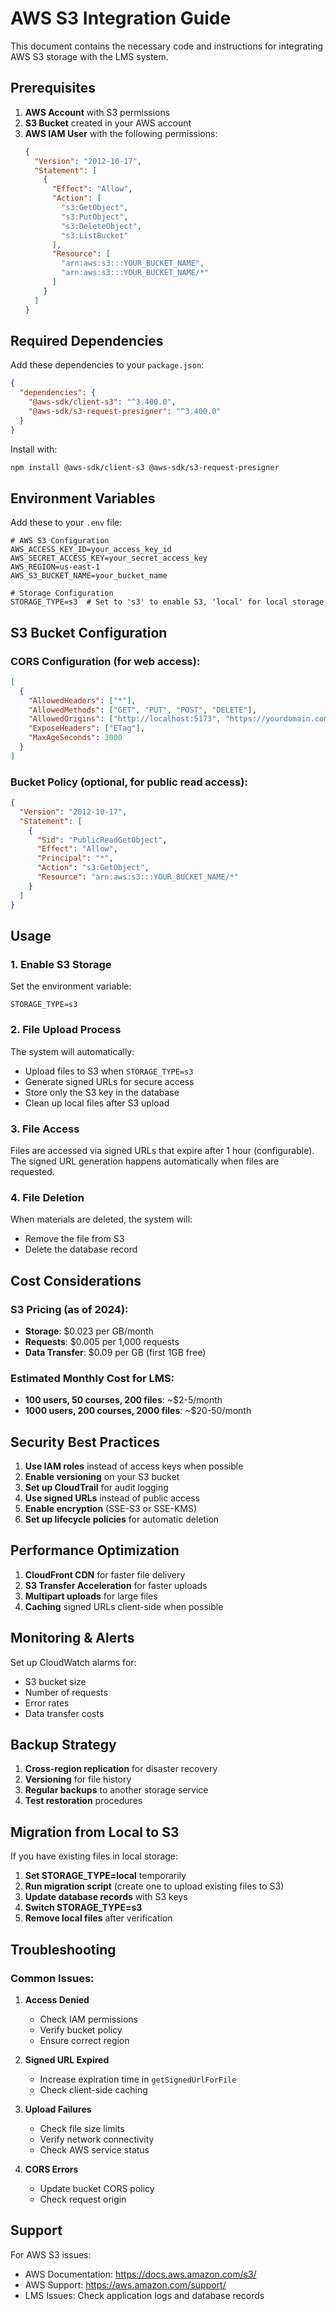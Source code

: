 # AWS S3 Integration Guide

This document contains the necessary code and instructions for integrating AWS S3 storage with the LMS system.

## Prerequisites

1. **AWS Account** with S3 permissions
2. **S3 Bucket** created in your AWS account
3. **AWS IAM User** with the following permissions:
   ```json
   {
     "Version": "2012-10-17",
     "Statement": [
       {
         "Effect": "Allow",
         "Action": [
           "s3:GetObject",
           "s3:PutObject",
           "s3:DeleteObject",
           "s3:ListBucket"
         ],
         "Resource": [
           "arn:aws:s3:::YOUR_BUCKET_NAME",
           "arn:aws:s3:::YOUR_BUCKET_NAME/*"
         ]
       }
     ]
   }
   ```

## Required Dependencies

Add these dependencies to your `package.json`:

```json
{
  "dependencies": {
    "@aws-sdk/client-s3": "^3.400.0",
    "@aws-sdk/s3-request-presigner": "^3.400.0"
  }
}
```

Install with:
```bash
npm install @aws-sdk/client-s3 @aws-sdk/s3-request-presigner
```

## Environment Variables

Add these to your `.env` file:

```env
# AWS S3 Configuration
AWS_ACCESS_KEY_ID=your_access_key_id
AWS_SECRET_ACCESS_KEY=your_secret_access_key
AWS_REGION=us-east-1
AWS_S3_BUCKET_NAME=your_bucket_name

# Storage Configuration
STORAGE_TYPE=s3  # Set to 's3' to enable S3, 'local' for local storage
```

## S3 Bucket Configuration

### CORS Configuration (for web access):
```json
[
  {
    "AllowedHeaders": ["*"],
    "AllowedMethods": ["GET", "PUT", "POST", "DELETE"],
    "AllowedOrigins": ["http://localhost:5173", "https://yourdomain.com"],
    "ExposeHeaders": ["ETag"],
    "MaxAgeSeconds": 3000
  }
]
```

### Bucket Policy (optional, for public read access):
```json
{
  "Version": "2012-10-17",
  "Statement": [
    {
      "Sid": "PublicReadGetObject",
      "Effect": "Allow",
      "Principal": "*",
      "Action": "s3:GetObject",
      "Resource": "arn:aws:s3:::YOUR_BUCKET_NAME/*"
    }
  ]
}
```

## Usage

### 1. Enable S3 Storage

Set the environment variable:
```env
STORAGE_TYPE=s3
```

### 2. File Upload Process

The system will automatically:
- Upload files to S3 when `STORAGE_TYPE=s3`
- Generate signed URLs for secure access
- Store only the S3 key in the database
- Clean up local files after S3 upload

### 3. File Access

Files are accessed via signed URLs that expire after 1 hour (configurable). The signed URL generation happens automatically when files are requested.

### 4. File Deletion

When materials are deleted, the system will:
- Remove the file from S3
- Delete the database record

## Cost Considerations

### S3 Pricing (as of 2024):
- **Storage**: $0.023 per GB/month
- **Requests**: $0.005 per 1,000 requests
- **Data Transfer**: $0.09 per GB (first 1GB free)

### Estimated Monthly Cost for LMS:
- **100 users, 50 courses, 200 files**: ~$2-5/month
- **1000 users, 200 courses, 2000 files**: ~$20-50/month

## Security Best Practices

1. **Use IAM roles** instead of access keys when possible
2. **Enable versioning** on your S3 bucket
3. **Set up CloudTrail** for audit logging
4. **Use signed URLs** instead of public access
5. **Enable encryption** (SSE-S3 or SSE-KMS)
6. **Set up lifecycle policies** for automatic deletion

## Performance Optimization

1. **CloudFront CDN** for faster file delivery
2. **S3 Transfer Acceleration** for faster uploads
3. **Multipart uploads** for large files
4. **Caching** signed URLs client-side when possible

## Monitoring & Alerts

Set up CloudWatch alarms for:
- S3 bucket size
- Number of requests
- Error rates
- Data transfer costs

## Backup Strategy

1. **Cross-region replication** for disaster recovery
2. **Versioning** for file history
3. **Regular backups** to another storage service
4. **Test restoration** procedures

## Migration from Local to S3

If you have existing files in local storage:

1. **Set STORAGE_TYPE=local** temporarily
2. **Run migration script** (create one to upload existing files to S3)
3. **Update database records** with S3 keys
4. **Switch STORAGE_TYPE=s3**
5. **Remove local files** after verification

## Troubleshooting

### Common Issues:

1. **Access Denied**
   - Check IAM permissions
   - Verify bucket policy
   - Ensure correct region

2. **Signed URL Expired**
   - Increase expiration time in `getSignedUrlForFile`
   - Check client-side caching

3. **Upload Failures**
   - Check file size limits
   - Verify network connectivity
   - Check AWS service status

4. **CORS Errors**
   - Update bucket CORS policy
   - Check request origin

## Support

For AWS S3 issues:
- AWS Documentation: https://docs.aws.amazon.com/s3/
- AWS Support: https://aws.amazon.com/support/
- LMS Issues: Check application logs and database records